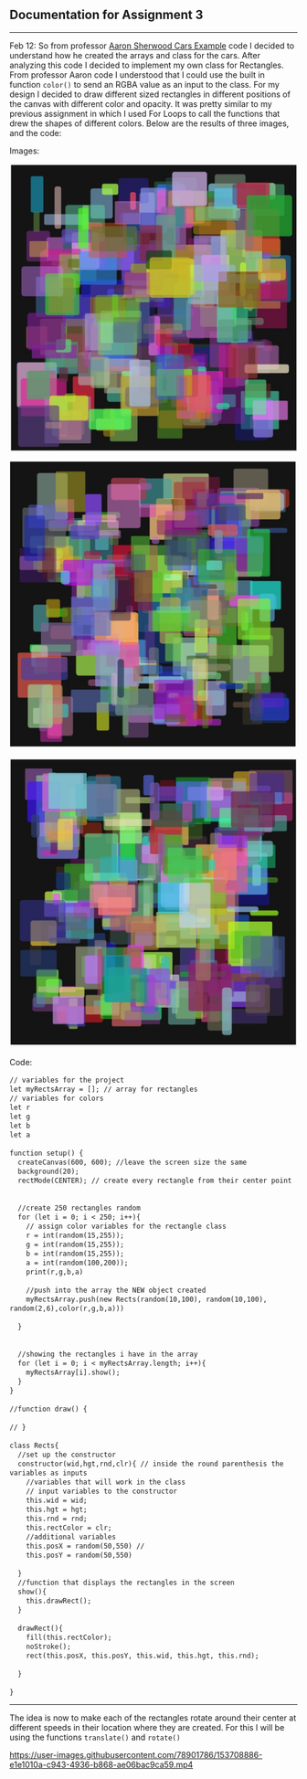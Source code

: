 ## Documentation for Assignment 3
---
Feb 12:
So from professor [Aaron Sherwood Cars Example](https://editor.p5js.org/aaronsherwood/sketches/JO7e1p6aDr) code I decided to understand how he created the arrays and class for the cars. After analyzing this code I decided to implement my own class for Rectangles. From professor Aaron code I understood that I could use the built in function `color()` to send an RGBA value as an input to the class. For my design I decided to draw different sized rectangles in different positions of the canvas with different color and opacity. It was pretty similar to my previous assignment in which I used For Loops to call the functions that drew the shapes of different colors. Below are the results of three images, and the code:

Images: 

![assignment3Draft-01](assignment3Draft-01.jpg)

![assignment3Draft-02](assignment3Draft-02.jpg)

![assignment3Draft-03](assignment3Draft-03.jpg)

Code: 

````
// variables for the project
let myRectsArray = []; // array for rectangles
// variables for colors
let r
let g
let b
let a 

function setup() {
  createCanvas(600, 600); //leave the screen size the same
  background(20);
  rectMode(CENTER); // create every rectangle from their center point

  
  //create 250 rectangles random
  for (let i = 0; i < 250; i++){
    // assign color variables for the rectangle class
    r = int(random(15,255));
    g = int(random(15,255));
    b = int(random(15,255));
    a = int(random(100,200));
    print(r,g,b,a)
    
    //push into the array the NEW object created
    myRectsArray.push(new Rects(random(10,100), random(10,100), random(2,6),color(r,g,b,a)))
    
  }

  
  //showing the rectangles i have in the array
  for (let i = 0; i < myRectsArray.length; i++){
    myRectsArray[i].show();
  }
}

//function draw() {

// }

class Rects{
  //set up the constructor
  constructor(wid,hgt,rnd,clr){ // inside the round parenthesis the variables as inputs
    //variables that will work in the class
    // input variables to the constructor
    this.wid = wid; 
    this.hgt = hgt;
    this.rnd = rnd;
    this.rectColor = clr;
    //additional variables
    this.posX = random(50,550) // 
    this.posY = random(50,550)
    
  }
  //function that displays the rectangles in the screen
  show(){
    this.drawRect();
  }
  
  drawRect(){
    fill(this.rectColor);
    noStroke();
    rect(this.posX, this.posY, this.wid, this.hgt, this.rnd);
    
  }
   
}

````

---
The idea is now to make each of the rectangles rotate around their center at different speeds in their location where they are created. For this I will be using the functions `translate()` and `rotate()`



https://user-images.githubusercontent.com/78901786/153708886-e1e1010a-c943-4936-b868-ae06bac9ca59.mp4


